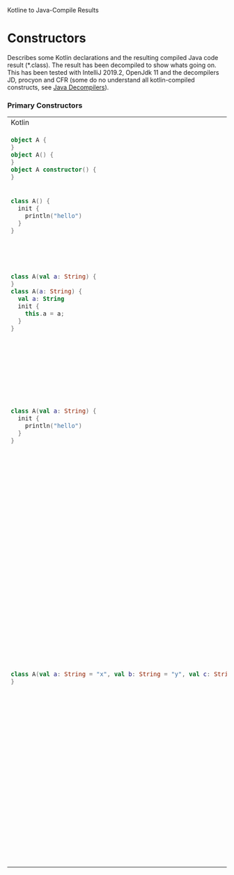 Kotline to Java-Compile Results

# Constructors
Describes some Kotlin declarations and the resulting compiled Java code result (*.class). The result has been decompiled to show whats going on. This has been tested with IntelliJ 2019.2, OpenJdk 11 and the decompilers JD, procyon and CFR (some do no understand all kotlin-compiled constructs, see [Java Decompilers](http://www.javadecompilers.com/)).



### Primary Constructors

<table>
<tr><td>Kotlin</td><td>Java</td></tr>

<tr><td>

```kotlin
object A {
}
object A() {
}
object A constructor() {
}
```

</td><td>

```java
@Metadata(...)
public final class A {
}
```
</td></tr>


<tr><td>

```kotlin
class A() {
  init {
    println("hello")
  }
}
```

</td><td>

```java
public final class A {
  public A() {
    System.out.println((Object)"hello");
  }
}
```

</td></tr>



<tr><td>

```kotlin
class A(val a: String) {
}
class A(a: String) {
  val a: String
  init {
    this.a = a;
  }
}
```

</td><td>

```java
public final class A {
  @NotNull
  private final String a;

  public A(@NotNull final String a) {
    Intrinsics.checkParameterIsNotNull((Object)a, "a");
    this.a = a;
  }

  @NotNull
  public final String getA() {
    return this.a;
  }
}

```
</td></tr>


<tr><td>

```kotlin
class A(val a: String) {
  init {
    println("hello")
  }
}
```

</td><td>

```java
public final class A {
  @NotNull
  private final String a;

  @NotNull
  public final String getA() {
    return this.a;
  }

  public A(@NotNull final String a) {
    Intrinsics.checkParameterIsNotNull((Object)a, "a");
    this.a = a;
    System.out.println((Object)"hello");
  }
}
```

</td></tr>


<tr><td>

```kotlin
class A(val a: String = "x", val b: String = "y", val c: String = "z") {
}
```

</td><td>

```java
public final class A {
  @NotNull
  private final String a;
  @NotNull
  private final String b;
  @NotNull
  private final String c;

  public A(@NotNull String a, @NotNull String b, @NotNull String c) {
      Intrinsics.checkParameterIsNotNull((Object)a, (String)"a");
      Intrinsics.checkParameterIsNotNull((Object)b, (String)"b");
      Intrinsics.checkParameterIsNotNull((Object)c, (String)"c");
      this.a = a;
      this.b = b;
      this.c = c;
  }

  public A() {
    this(null, null, null, 7, null);
  }

  public /* synthetic */ A(String string, String string2, String string3, int n, DefaultConstructorMarker defaultConstructorMarker) {
    if ((n & 1) != 0) {
      string = "x";
    }
    if ((n & 2) != 0) {
      string2 = "y";
    }
    if ((n & 4) != 0) {
      string3 = "z";
    }
    this(string, string2, string3);
  }

  @NotNull
  public final String getA() {
      return this.a;
  }

  @NotNull
  public final String getB() {
      return this.b;
  }

  @NotNull
  public final String getC() {
      return this.c;
  }
}
```

</td></tr>


</table>


